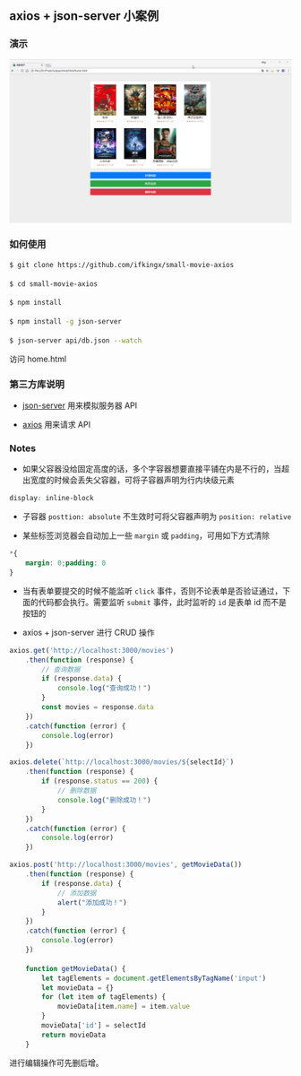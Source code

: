 ## axios + json-server 小案例

### 演示

![](./images/movie.gif)

### 如何使用

```sh
$ git clone https://github.com/ifkingx/small-movie-axios

$ cd small-movie-axios

$ npm install

$ npm install -g json-server

$ json-server api/db.json --watch
```

访问 home.html

### 第三方库说明

- [json-server](https://github.com/typicode/json-server) 用来模拟服务器 API

- [axios](https://www.kancloud.cn/yunye/axios/234845) 用来请求 API

### Notes

- 如果父容器没给固定高度的话，多个字容器想要直接平铺在内是不行的，当超出宽度的时候会丢失父容器，可将子容器声明为行内块级元素

```css
display: inline-block
```

- 子容器 `posttion: absolute` 不生效时可将父容器声明为 `position: relative`

- 某些标签浏览器会自动加上一些 `margin` 或 `padding`，可用如下方式清除

```css
*{
    margin: 0;padding: 0
}
```

- 当有表单要提交的时候不能监听 `click` 事件，否则不论表单是否验证通过，下面的代码都会执行。需要监听 `submit` 事件，此时监听的 `id` 是表单 id 而不是按钮的

- axios + json-server 进行 CRUD 操作

```js
axios.get('http://localhost:3000/movies')
    .then(function (response) {
        // 查询数据
        if (response.data) {
            console.log("查询成功！")
        }
        const movies = response.data
    })
    .catch(function (error) {
        console.log(error)
    })
```

```js
axios.delete(`http://localhost:3000/movies/${selectId}`)
    .then(function (response) {
        if (response.status == 200) {
            // 删除数据
            console.log("删除成功！")
        }
    })
    .catch(function (error) {
        console.log(error)
    })
```

```js
axios.post('http://localhost:3000/movies', getMovieData())
    .then(function (response) {
        if (response.data) {
            // 添加数据
            alert("添加成功！")
        }
    })
    .catch(function (error) {
        console.log(error)
    })

    function getMovieData() {
        let tagElements = document.getElementsByTagName('input')
        let movieData = {}
        for (let item of tagElements) {
            movieData[item.name] = item.value
        }
        movieData['id'] = selectId
        return movieData
    }
```

进行编辑操作可先删后增。